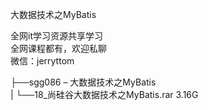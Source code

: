 大数据技术之MyBatis

全网it学习资源共享学习<br>全网课程都有，欢迎私聊<br>微信：jerryttom<br>

├──sgg086 – 大数据技术之MyBatis<br> | └──18_尚硅谷大数据技术之MyBatis.rar 3.16G
